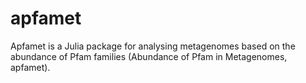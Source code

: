 # apfamet
Apfamet is a Julia package for analysing metagenomes based on the abundance of Pfam families (Abundance of Pfam in Metagenomes, apfamet).